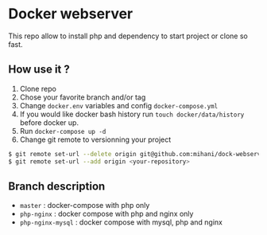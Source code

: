 # Docker webserver

This repo allow to install php and dependency to start project or clone so fast.

## How use it ?

1. Clone repo
1. Chose your favorite branch and/or tag
1. Change `docker.env` variables and config `docker-compose.yml`
1. If you would like docker bash history run `touch docker/data/history` before docker up.
1. Run `docker-compose up -d`
1. Change git remote to versionning your project
```bash
$ git remote set-url --delete origin git@github.com:mihani/dock-webserv.git
$ git remote set-url --add origin <your-repository> 
```

## Branch description

* `master` : docker-compose with php only
* `php-nginx` : docker compose with php and nginx only
* `php-nginx-mysql` : docker compose with mysql, php and nginx
